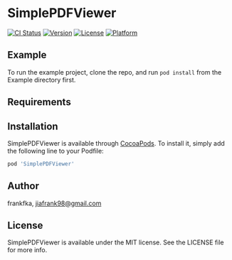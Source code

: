# SimplePDFViewer

[![CI Status](https://img.shields.io/travis/frankfka/SimplePDFViewer.svg?style=flat)](https://travis-ci.org/frankfka/SimplePDFViewer)
[![Version](https://img.shields.io/cocoapods/v/SimplePDFViewer.svg?style=flat)](https://cocoapods.org/pods/SimplePDFViewer)
[![License](https://img.shields.io/cocoapods/l/SimplePDFViewer.svg?style=flat)](https://cocoapods.org/pods/SimplePDFViewer)
[![Platform](https://img.shields.io/cocoapods/p/SimplePDFViewer.svg?style=flat)](https://cocoapods.org/pods/SimplePDFViewer)

## Example

To run the example project, clone the repo, and run `pod install` from the Example directory first.

## Requirements

## Installation

SimplePDFViewer is available through [CocoaPods](https://cocoapods.org). To install
it, simply add the following line to your Podfile:

```ruby
pod 'SimplePDFViewer'
```

## Author

frankfka, jiafrank98@gmail.com

## License

SimplePDFViewer is available under the MIT license. See the LICENSE file for more info.
